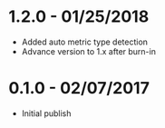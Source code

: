 1.2.0 - 01/25/2018
==================

  * Added auto metric type detection
  * Advance version to 1.x after burn-in

0.1.0 - 02/07/2017
==================

  * Initial publish
